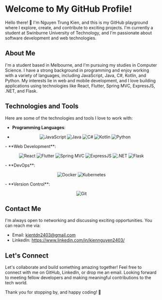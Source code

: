 # Welcome to My GitHub Profile!

Hello there! 👋 I'm Nguyen Trung Kien, and this is my GitHub playground where I explore, create, and contribute to exciting projects. I'm currently a student at Swinburne University of Technology, and I'm passionate about software development and web technologies.

## About Me

I'm a student based in Melbourne, and I'm pursuing my studies in Computer Science. I have a strong background in programming and enjoy working with a variety of languages, including JavaScript, Java, C#, Kotlin, and Python. My interests lie in web and mobile development, and I love building applications using technologies like React, Flutter, Spring MVC, ExpressJS, .NET, and Flask.

## Technologies and Tools

Here are some of the technologies and tools I love to work with:

- **Programming Languages**:
- <p align="center">
  <img src="https://img.shields.io/badge/JavaScript-%23323330.svg?logo=javascript&logoColor=%23F7DF1E" alt="JavaScript">
  <img src="https://img.shields.io/badge/Java-%23007396.svg?logo=java&logoColor=white" alt="Java">
  <img src="https://img.shields.io/badge/C%23-%23239120.svg?logo=c-sharp&logoColor=white" alt="C#">
  <img src="https://img.shields.io/badge/Kotlin-%230095D5.svg?logo=kotlin&logoColor=white" alt="Kotlin">
  <img src="https://img.shields.io/badge/Python-%233776AB.svg?logo=python&logoColor=white" alt="Python">
</p>
- **Web Development**: 
<p align="center">
  <img src="https://img.shields.io/badge/React-%2320232a.svg?logo=react&logoColor=%2361DAFB" alt="React">
  <img src="https://img.shields.io/badge/Flutter-%2302569B.svg?logo=flutter&logoColor=white" alt="Flutter">
  <img src="https://img.shields.io/badge/Spring_MVC-%236DB33F.svg?logo=spring&logoColor=white" alt="Spring MVC">
  <img src="https://img.shields.io/badge/Express.js-%23404d59.svg?logo=express&logoColor=%2361DAFB" alt="ExpressJS">
  <img src="https://img.shields.io/badge/.NET-%235C2D91.svg?logo=.net&logoColor=white" alt=".NET">
  <img src="https://img.shields.io/badge/Flask-%23000.svg?logo=flask&logoColor=white" alt="Flask">
</p>
- **DevOps**: 
<p align="center">
  <img src="https://img.shields.io/badge/Docker-%232496ED.svg?logo=docker&logoColor=white" alt="Docker">
  <img src="https://img.shields.io/badge/Kubernetes-%23326ce5.svg?logo=kubernetes&logoColor=white" alt="Kubernetes">
</p>
- **Version Control**:
<p align="center">
  <img src="https://img.shields.io/badge/Git-%23F05032.svg?logo=git&logoColor=white" alt="Git">
</p>


## Contact Me

I'm always open to networking and discussing exciting opportunities. You can reach me via:

- Email: kientdn2403@gmail.com
- LinkedIn: https://www.linkedin.com/in/kiennguyen2403/

## Let's Connect

Let's collaborate and build something amazing together! Feel free to connect with me on GitHub, LinkedIn, or drop me an email. Looking forward to meeting fellow developers and making meaningful contributions to the tech world.

Thank you for stopping by, and happy coding! 🚀

<!--
**kiennguyen2403/kiennguyen2403** is a ✨ _special_ ✨ repository because its `README.md` (this file) appears on your GitHub profile.

Here are some ideas to get you started:

- 🔭 I’m currently working on ...
- 🌱 I’m currently learning ...
- 👯 I’m looking to collaborate on ...
- 🤔 I’m looking for help with ...
- 💬 Ask me about ...
- 📫 How to reach me: ...
- 😄 Pronouns: ...
- ⚡ Fun fact: ...
-->
